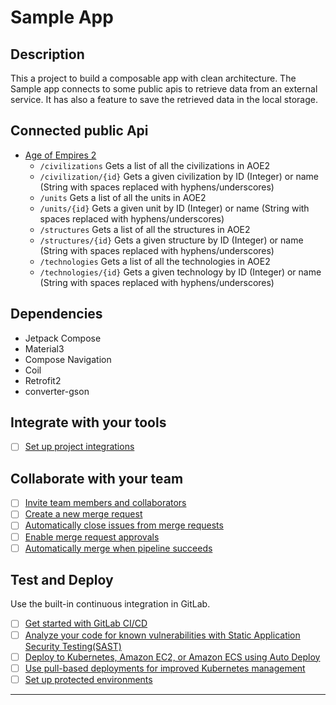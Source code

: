# Sample App

## Description
This a project to build a composable app with clean architecture. 
The Sample app connects to some public apis to retrieve data from an external service. It has also
a feature to save the retrieved data in the local storage.

## Connected public Api
- [Age of Empires 2](https://age-of-empires-2-api.herokuapp.com/docs/#/)
  - ``/civilizations`` Gets a list of all the civilizations in AOE2
  - ``/civilization/{id}`` Gets a given civilization by ID (Integer) or name (String with spaces
    replaced with hyphens/underscores)
  - ``/units`` Gets a list of all the units in AOE2
  - ``/units/{id}`` Gets a given unit by ID (Integer) or name (String with spaces replaced with
    hyphens/underscores)
  - ``/structures`` Gets a list of all the structures in AOE2
  - ``/structures/{id}`` Gets a given structure by ID (Integer) or name (String with spaces replaced
    with hyphens/underscores)
  - ``/technologies`` Gets a list of all the technologies in AOE2
  - ``/technologies/{id}`` Gets a given technology by ID (Integer) or name (String with spaces
    replaced with hyphens/underscores)

## Dependencies

- Jetpack Compose
- Material3
- Compose Navigation
- Coil
- Retrofit2
- converter-gson

## Integrate with your tools

- [ ] [Set up project integrations](https://gitlab.com/irfantemur/sample-app/-/settings/integrations)

## Collaborate with your team

- [ ] [Invite team members and collaborators](https://docs.gitlab.com/ee/user/project/members/)
- [ ] [Create a new merge request](https://docs.gitlab.com/ee/user/project/merge_requests/creating_merge_requests.html)
- [ ] [Automatically close issues from merge requests](https://docs.gitlab.com/ee/user/project/issues/managing_issues.html#closing-issues-automatically)
- [ ] [Enable merge request approvals](https://docs.gitlab.com/ee/user/project/merge_requests/approvals/)
- [ ] [Automatically merge when pipeline succeeds](https://docs.gitlab.com/ee/user/project/merge_requests/merge_when_pipeline_succeeds.html)

## Test and Deploy

Use the built-in continuous integration in GitLab.

- [ ] [Get started with GitLab CI/CD](https://docs.gitlab.com/ee/ci/quick_start/index.html)
- [ ] [Analyze your code for known vulnerabilities with Static Application Security Testing(SAST)](https://docs.gitlab.com/ee/user/application_security/sast/)
- [ ] [Deploy to Kubernetes, Amazon EC2, or Amazon ECS using Auto Deploy](https://docs.gitlab.com/ee/topics/autodevops/requirements.html)
- [ ] [Use pull-based deployments for improved Kubernetes management](https://docs.gitlab.com/ee/user/clusters/agent/)
- [ ] [Set up protected environments](https://docs.gitlab.com/ee/ci/environments/protected_environments.html)

***